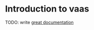 # Introduction to vaas

TODO: write [great documentation](http://jacobian.org/writing/what-to-write/)
